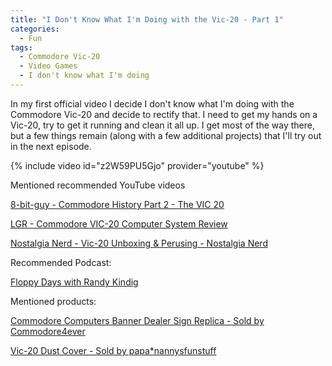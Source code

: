 ```yaml
---
title: "I Don't Know What I'm Doing with the Vic-20 - Part 1"
categories:
  - Fun
tags:
  - Commodore Vic-20
  - Video Games
  - I don't know what I'm doing
---
```


In my first official video I decide I don't know what I'm doing with the Commodore Vic-20 and decide to rectify that. I need to get my hands on a Vic-20, try to get it running and clean it all up. I get most of the way there, but a few things remain (along with a few additional projects) that I'll try out in the next episode.

{% include video id="z2W59PU5Gjo" provider="youtube" %}

Mentioned recommended YouTube videos

[8-bit-guy - Commodore History Part 2 - The VIC 20](https://www.youtube.com/watch?v=yg04GyhS3ss) 

[LGR - Commodore VIC-20 Computer System Review](https://www.youtube.com/watch?v=ecxADZwybfE) 

[Nostalgia Nerd - Vic-20 Unboxing & Perusing - Nostalgia Nerd](https://www.youtube.com/watch?v=2Iz8oYTp0xY) 

Recommended Podcast:

[Floppy Days with Randy Kindig](http://floppydays.libsyn.com/) 

Mentioned products:

[Commodore Computers Banner Dealer Sign Replica - Sold by Commodore4ever](https://www.ebay.com/usr/commodore4ever) 

[Vic-20 Dust Cover - Sold by papa*nannysfunstuff](https://www.ebay.com/str/papanannysfunstuff) 